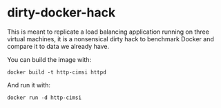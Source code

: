 # dirty-docker-hack

This is meant to replicate a load balancing application running on three virtual machines, it is a nonsensical dirty hack to benchmark Docker and compare it to data we already have.

You can build the image with:

    docker build -t http-cimsi httpd

And run it with:

    docker run -d http-cimsi      
